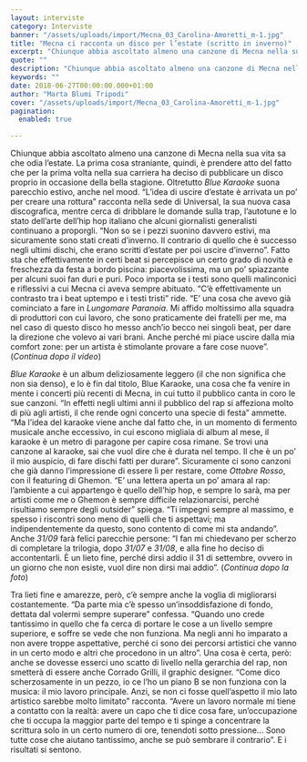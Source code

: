 ```yaml
---
layout: interviste
category: Interviste
banner: "/assets/uploads/import/Mecna_03_Carolina-Amoretti_m-1.jpg"
title: "Mecna ci racconta un disco per l’estate (scritto in inverno)"
excerpt: "Chiunque abbia ascoltato almeno una canzone di Mecna nella sua vita sa che odia l’estate. La prima cosa straniante, quindi, è prendere atto del fatto che per la prima volta nella sua carriera ha deciso di pubblicare un disco proprio in occasione della bella stagione. Oltretutto Blue Karaoke suona parecchio estivo, anche nel mood. “L’idea…"
quote: ""
description: "Chiunque abbia ascoltato almeno una canzone di Mecna nella sua vita sa che odia l’estate. La prima cosa straniante, quindi, è prendere atto del fatto che per la prima volta nella sua carriera ha deciso di pubblicare un disco proprio in occasione della bella stagione. Oltretutto Blue Karaoke suona parecchio estivo, anche nel mood. “L’idea…"
keywords: ""
date: 2018-06-27T00:00:00.000+01:00
author: "Marta Blumi Tripodi"
cover: "/assets/uploads/import/Mecna_03_Carolina-Amoretti_m-1.jpg"
pagination:
  enabled: true

---
```


Chiunque abbia ascoltato almeno una canzone di Mecna nella sua vita sa che odia l’estate. La prima cosa straniante, quindi, è prendere atto del fatto che per la prima volta nella sua carriera ha deciso di pubblicare un disco proprio in occasione della bella stagione. Oltretutto _Blue Karaoke_ suona parecchio estivo, anche nel mood. “L’idea di uscire d’estate è arrivata un po’ per creare una rottura” racconta nella sede di Universal, la sua nuova casa discografica, mentre cerca di dribblare le domande sulla trap, l’autotune e lo stato dell’arte dell’hip hop italiano che alcuni giornalisti generalisti continuano a proporgli. “Non so se i pezzi suonino davvero estivi, ma sicuramente sono stati creati d’inverno. Il contrario di quello che è successo negli ultimi dischi, che erano scritti d’estate per poi uscire d’inverno”. Fatto sta che effettivamente in certi beat si percepisce un certo grado di novità e freschezza da festa a bordo piscina: piacevolissima, ma un po’ spiazzante per alcuni suoi fan duri e puri. Poco importa se i testi sono quelli malinconici e riflessivi a cui Mecna ci aveva sempre abituato. “C’è effettivamente un contrasto tra i beat uptempo e i testi tristi” ride. “E’ una cosa che avevo già cominciato a fare in _Lungomare Paranoia_. Mi affido moltissimo alla squadra di produttori con cui lavoro, che sono praticamente dei fratelli per me, ma nel caso di questo disco ho messo anch’io becco nei singoli beat, per dare la direzione che volevo ai vari brani. Anche perché mi piace uscire dalla mia comfort zone: per un artista è stimolante provare a fare cose nuove”. (_Continua dopo il video_)

_Blue Karaoke_ è un album deliziosamente leggero (il che non significa che non sia denso), e lo è fin dal titolo, Blue Karaoke, una cosa che fa venire in mente i concerti più recenti di Mecna, in cui tutto il pubblico canta in coro le sue canzoni. “In effetti negli ultimi anni il pubblico del rap si affeziona molto di più agli artisti, il che rende ogni concerto una specie di festa” ammette. “Ma l’idea del karaoke viene anche dal fatto che, in un momento di fermento musicale anche eccessivo, in cui escono migliaia di album al mese, il karaoke è un metro di paragone per capire cosa rimane. Se trovi una canzone al karaoke, sai che vuol dire che è durata nel tempo. Il che è un po’ il mio auspicio, di fare dischi fatti per durare”. Sicuramente ci sono canzoni che già danno l’impressione di essere lì per restare, come _Ottobre Rosso_, con il featuring di Ghemon. “E’ una lettera aperta un po’ amara al rap: l’ambiente a cui appartengo è quello dell’hip hop, e sempre lo sarà, ma per artisti come me o Ghemon è sempre difficile relazionarcisi, perché risultiamo sempre degli outsider” spiega. “Ti impegni sempre al massimo, e spesso i riscontri sono meno di quelli che ti aspettavi; ma indipendentemente da questo, sono contento di come mi sta andando”. Anche _31/09_ farà felici parecchie persone: “I fan mi chiedevano per scherzo di completare la trilogia, dopo _31/07_ e _31/08_, e alla fine ho deciso di accontentarli. È un lieto fine, perché dirsi addio il 31 di settembre, ovvero in un giorno che non esiste, vuol dire non dirsi mai addio”. (_Continua dopo la foto_)

Tra lieti fine e amarezze, però, c’è sempre anche la voglia di migliorarsi costantemente. “Da parte mia c’è spesso un’insoddisfazione di fondo, dettata dal volermi sempre superare” confessa. “Quando uno crede tantissimo in quello che fa cerca di portare le cose a un livello sempre superiore, e soffre se vede che non funziona. Ma negli anni ho imparato a non avere troppe aspettative, perché ci sono dei percorsi artistici che vanno in un certo modo e altri che procedono in un altro”. Una cosa è certa, però: anche se dovesse esserci uno scatto di livello nella gerarchia del rap, non smetterà di essere anche Corrado Grilli, il graphic designer. “Come dico scherzosamente in un pezzo, io ce l’ho un piano B se non funziona con la musica: il mio lavoro principale. Anzi, se non ci fosse quell’aspetto il mio lato artistico sarebbe molto limitato” racconta. “Avere un lavoro normale mi tiene a contatto con la realtà: avere un capo che ti dice cosa fare, un’occupazione che ti occupa la maggior parte del tempo e ti spinge a concentrare la scrittura solo in un certo numero di ore, tenendoti sotto pressione… Sono tutte cose che aiutano tantissimo, anche se può sembrare il contrario”. E i risultati si sentono.